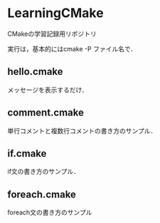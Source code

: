 ﻿# LearningCMake
CMakeの学習記録用リポジトリ

実行は，基本的にはcmake -P ファイル名で．

## hello.cmake
メッセージを表示するだけ．

## comment.cmake
単行コメントと複数行コメントの書き方のサンプル．

## if.cmake
if文の書き方のサンプル．

## foreach.cmake
foreach文の書き方のサンプル
